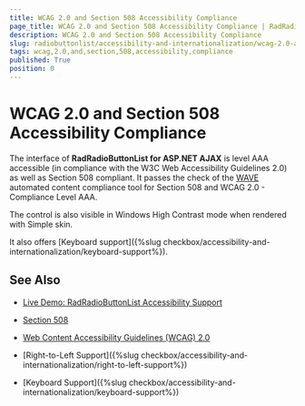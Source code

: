 ```yaml
---
title: WCAG 2.0 and Section 508 Accessibility Compliance
page_title: WCAG 2.0 and Section 508 Accessibility Compliance | RadRadioButtonList for ASP.NET AJAX Documentation
description: WCAG 2.0 and Section 508 Accessibility Compliance
slug: radiobuttonlist/accessibility-and-internationalization/wcag-2.0-and-section-508-accessibility-compliance
tags: wcag,2.0,and,section,508,accessibility,compliance
published: True
position: 0
---
```


# WCAG 2.0 and Section 508 Accessibility Compliance

The interface of **RadRadioButtonList for ASP.NET AJAX** is level AAA accessible (in compliance with the W3C Web Accessibility Guidelines 2.0) as well as Section 508 compliant. It passes the check of the [WAVE](http://wave.webaim.org/) automated content compliance tool for Section 508 and WCAG 2.0 - Compliance Level AAA.

The control is also visible in Windows High Contrast mode when rendered with Simple skin.

It also offers [Keyboard support]({%slug checkbox/accessibility-and-internationalization/keyboard-support%}).

## See Also

 * [Live Demo: RadRadioButtonList Accessibility Support](http://demos.telerik.com/aspnet-ajax/checkbox/examples/accessibility-support/defaultcs.aspx)

 * [Section 508](http://www.section508.gov/)

 * [Web Content Accessibility Guidelines (WCAG) 2.0](http://www.w3.org/TR/WCAG/)

 * [Right-to-Left Support]({%slug checkbox/accessibility-and-internationalization/right-to-left-support%})

 * [Keyboard Support]({%slug checkbox/accessibility-and-internationalization/keyboard-support%})
